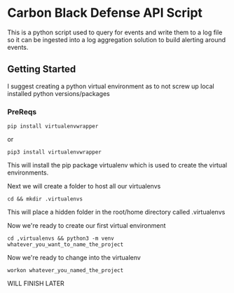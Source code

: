 # Carbon Black Defense API Script
This is a python script used to query for events and write them to a log file so it can be ingested into a log aggregation solution to build alerting around events.

## Getting Started
I suggest creating a python virtual environment as to not screw up local installed python versions/packages

### PreReqs
```
pip install virtualenvwrapper
```
or
```
pip3 install virtualenvwrapper
```
This will install the pip package virtualenv which is used to create the virtual environments.

Next we will create a folder to host all our virtualenvs
```
cd && mkdir .virtualenvs
```
This will place a hidden folder in the root/home directory called .virtualenvs

Now we're ready to create our first virtual environment
```
cd ,virtualenvs && python3 -m venv whatever_you_want_to_name_the_project
```
Now we're ready to change into the virtualenv
```
workon whatever_you_named_the_project
```

WILL FINISH LATER
